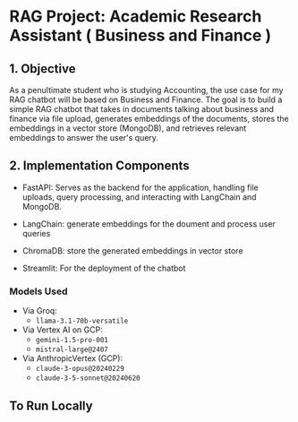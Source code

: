 # RAG Project: Academic Research Assistant ( Business and Finance )

## 1. Objective
As a penultimate student who is studying Accounting, the use case for my RAG chatbot will be based on Business and Finance. The goal is to build a simple RAG chatbot that takes in documents talking about business and finance via file upload, generates embeddings of the documents, stores the embeddings in a vector store (MongoDB), and retrieves relevant embeddings to answer the user's query. 

## 2. Implementation Components
* FastAPI: Serves as the backend for the application, handling file uploads, query processing, and interacting with LangChain and MongoDB.

* LangChain: generate embeddings for the doument and process user queries
  
* ChromaDB: store the generated embeddings in vector store

* Streamlit: For the deployment of the chatbot

### Models Used
- Via Groq:
    - `llama-3.1-70b-versatile`
- Via Vertex AI on GCP:
    - `gemini-1.5-pro-001`
    - `mistral-large@2407`
- Via AnthropicVertex (GCP):
    - `claude-3-opus@20240229`
    - `claude-3-5-sonnet@20240620`

## To Run Locally 
